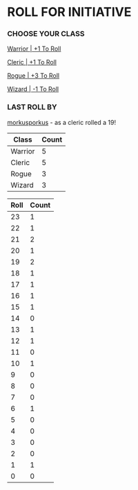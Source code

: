 # ROLL FOR INITIATIVE
### CHOOSE YOUR CLASS

[Warrior | +1 To Roll](https://github.com/benjaminsampica/benjaminsampica/issues/new?title=roll%7Cwarrior&body=Just+click+%27Submit+new+issue%27.)

[Cleric | +1 To Roll](https://github.com/benjaminsampica/benjaminsampica/issues/new?title=roll%7Ccleric&body=Just+click+%27Submit+new+issue%27.)

[Rogue | +3 To Roll](https://github.com/benjaminsampica/benjaminsampica/issues/new?title=roll%7Crogue&body=Just+click+%27Submit+new+issue%27.)

[Wizard | -1 To Roll](https://github.com/benjaminsampica/benjaminsampica/issues/new?title=roll%7Cwizard&body=Just+click+%27Submit+new+issue%27.)
### LAST ROLL BY
[morkusporkus](https://www.github.com/morkusporkus) - as a cleric rolled a 19!

|Class|Count|
|-|-|
|Warrior|5|
|Cleric|5|
|Rogue|3|
|Wizard|3|

|Roll|Count|
|-|-|
|23|1
|22|1
|21|2
|20|1
|19|2
|18|1
|17|1
|16|1
|15|1
|14|0
|13|1
|12|1
|11|0
|10|1
|9|0
|8|0
|7|0
|6|1
|5|0
|4|0
|3|0
|2|0
|1|1
|0|0
